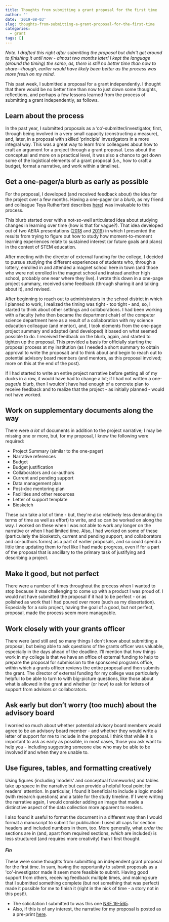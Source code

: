 ```yaml
---
title: Thoughts from submitting a grant proposal for the first time
author: ''
date: '2019-08-03'
slug: thoughts-from-submitting-a-grant-proposal-for-the-first-time
categories:
  - grant
tags: []
---
```


*Note. I drafted this right after submitting the proposal but didn't get around to finishing it until now - almost two months later! I kept the language (around the timing) the same, as, there is still no better time than now to share--though, earlier would have likely been better as the process was more fresh on my mind.*

This past week, I submitted a proposal for a grant independently. I thought that there would be no better time than now to just down some thoughts, reflections, and perhaps a few lessons learned from the process of submitting a grant independently, as follows.

## Learn about the process

In the past year, I submitted proposals as a ‘co’-submitter/investigator, first, through being involved in a very small capacity (constructing a measure), and, later, in a proposal with skilled 'principle' investigators in a more integral way. This was a great way to learn from colleagues about how to craft an argument for a project through a grant proposal. Less about the conceptual and more on a practical level, it was also a chance to get down some of the logistical elements of a grant proposal (i.e., how to craft a budget, format a narrative, and work within a timeline). 

## Get a one-pager/a blurb as early as possible

For the proposal, I developed (and received feedback about) the idea for the project over a few months. Having a one-pager (or a *blurb*, as my friend and colleague Teya Rutherford describes [here](https://rutherfordlab.wordpress.com/nsf-career-app-reflections/)) was invaluable to this process. 

This blurb started over with a not-so-well articulated idea about studying changes in learning over time (how is that for vague?). That idea developed out of two AERA presentations ([2018](https://joshuamrosenberg.com/blog/aera-presentation-how-engagement-during-out-of-school-stem-programs-promotes-the-development-of-interest/) and [2019](https://joshuamrosenberg.com/post/2019/04/04/presentations-at-aera-2019/)) in which I presented the results from trying to figure out how to study how moment-to-moment learning experiences relate to sustained interest (or future goals and plans) in the context of STEM education. 

After meeting with the director of external funding for the college, I decided to pursue studying the different experiences of students who, through a lottery, enrolled in and attended a magnet school here in town (and those who were not enrolled in the magnet school and instead another high school, probably one near where they live). I wrote this down in a one-page project summary, received some feedback (through sharing it and talking about it), and revised.

After beginning to reach out to administrators in the school district in which I planned to work, I realized the timing was tight - too tight - and, so, I started to think about other settings and collaborations. I had been working with a faculty (who then became the department chair) of the computer science department here as a result of a collaboration with my science education colleague (and mentor), and, I took elements from the one-page project summary and adapted (and developed) it based on what seemed possible to do. I received feedback on the blurb, again, and started to tighten up the proposal. This provided a basis for officially starting the proposal process at my institution (as I needed a short summary to obtain approval to write the proposal) and to think about and begin to reach out to potential advisory board members (and mentors, as this proposal involved; more on this at the end of the post).

If I had started to write an entire project narrative before getting all of my ducks in a row, it would have had to change a lot; if I had not written a one-pager/a blurb, then I wouldn't have had enough of a concrete plan to receive feedback and to realize that the project - as initially planned - would not have worked. 

## Work on supplementary documents along the way

There were *a lot* of documents in addition to the project narrative; I may be missing one or more, but, for my proposal, I know the following were required:

- Project Summary (similar to the one-pager)  
- Narrative references  
- Budget  
- Budget justification  
- Collaborators and co-authors  
- Current and pending support  
- Data management plan  
- Post-doc mentoring plan  
- Facilities and other resources  
- Letter of support template  
- Biosketch  

These can take a lot of time - but, they're also relatively less demanding (in terms of time as well as effort) to write, and so can be worked on along the way. I worked on these when I was not able to work any longer on the narrative or when I had limited time. Also, I had worked on some of these (particularly the biosketch, current and pending support, and collaborators and co-authors forms) as a part of earlier proposals, and so could spend a little time updating them to feel like I had made progress, even if for a part of the proposal that is ancillary to the primary task of justifying and describing a project. 

## Make it good, but not perfect

There were a number of times throughout the process when I wanted to stop because it was challenging to come up with a product I was proud of. I would not have submitted the proposal if it had to be perfect - or as polished as work that I had poured over more (such as my dissertation). Especially for a solo project, having the goal of a good, but not perfect, proposal, made the process seem more manageable. 

## Work closely with your grants officer 

There were (and still are) so many things I don't know about submitting a proposal, but being able to ask questions of the grants officer was valuable, especially in the days ahead of the deadline. I'll mention that how things work in my college is that we have an office of external funding to help to prepare the proposal for submission to the sponsored programs office, within which a grants officer reviews the entire proposal and then submits the grant. The director of external funding for my college was particularly helpful to be able to turn to with big-picture questions, like those about what is allowed in the grant and whether (or how) to ask for letters of support from advisors or collaborators.

## Ask early but don’t worry (too much) about the advisory board

I worried so much about whether potential advisory board members would agree to be an advisory board member - and whether they would write a letter of support for me to include in the proposal. I think that while it is important to ask as early as possible, in most cases, those you ask want to help you - including suggesting someone else who may be able to be involved if and when they are unable to. 

## Use figures, tables, and formatting creatively

Using figures (including 'models' and conceptual frameworks) and tables take up space in the narrative but can provide a helpful focal point for readers' attention. In particular, I found it beneficial to include a logic model (with research questions) and a table for the study timeline. If I were writing the narrative again, I would consider adding an image that made a distinctive aspect of the data collection more apparent to readers. 

I also found it useful to format the document in a different way than I would format a manuscript to submit for publication: I used all caps for section headers and included numbers in them, too. More generally, what *order* the sections are in (and, apart from required sections, *which* are included) is less structured (and requires more creativity) than I first thought.

#### *Fin*

These were some thoughts from submitting an independent grant proposal for the first time. In sum, having the opportunity to submit proposals as a 'co'-investigator made it seem more feasible to submit. Having good support from others, receiving feedback multiple times, and making sure that I submitted something complete (but not something that was perfect) made it possible for me to finish it (right in the nick of time - a story not in this post!).

* The solicitation I submitted to was this one [NSF 19-565](https://www.nsf.gov/pubs/2019/nsf19565/nsf19565.htm).  
* Also, if this is of any interest, the narrative for my proposal is posted as a pre-print [here](https://osf.io/9mg5y/).  